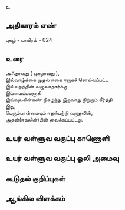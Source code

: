 உ


## அதிகாரம் எண்

புகழ் - பாயிரம் - 024 

## உரை

அஃதாவது ( புகழாவது ),  
இல்வாழ்க்கை முதல் ஈகை ஈறாகச் சொல்லப்பட்ட  
இல்லறத்தின் வழுவாதார்க்கு  
இம்மைப்பயனாகி  
இவ்வுலகின்கண் நிகழ்ந்து இறவாது நிற்கும் கீர்த்தி.  
இது,  
பெரும்பான்மையும் ஈதல்பற்றி வருதலின்,  
அதன்(ஈதலின்)பின் வைக்கப்பட்டது.

## உயர் வள்ளுவ வகுப்பு காணொளி


## உயர் வள்ளுவ வகுப்பு ஒலி அமைவு 


## கூடுதல் குறிப்புகள்


## ஆங்கில விளக்கம்

